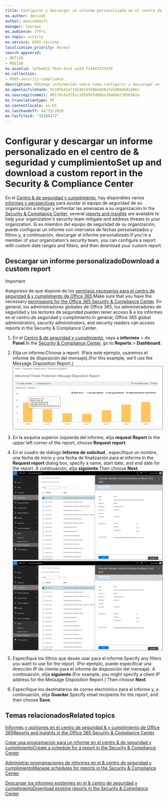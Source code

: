 ```yaml
---
title: Configurar y descargar un informe personalizado en el centro de &amp; seguridad y cumplimiento
ms.author: deniseb
author: denisebmsft
manager: laurawi
ms.audience: ITPro
ms.topic: article
ms.service: O365-seccomp
localization_priority: Normal
search.appverid:
- MET150
- MOE150
ms.assetid: 1a7be622-f6a5-4ce1-a343-f249475334f6
ms.collection:
- M365-security-compliance
description: Obtenga información sobre cómo configurar y descargar un informe con un intervalo de fechas personalizado y filtros en el &amp; centro de seguridad y cumplimiento.
ms.openlocfilehash: 912dfb43a7fd146f4fb00eb68a7d1004db81466c
ms.sourcegitcommit: 0017dc6a5f81c165d9dfd88be39a6bb17856582e
ms.translationtype: MT
ms.contentlocale: es-ES
ms.lasthandoff: 04/23/2019
ms.locfileid: "32264372"
---
```

# <a name="set-up-and-download-a-custom-report-in-the-security-amp-compliance-center"></a><span data-ttu-id="c2025-103">Configurar y descargar un informe personalizado en el centro de &amp; seguridad y cumplimiento</span><span class="sxs-lookup"><span data-stu-id="c2025-103">Set up and download a custom report in the Security &amp; Compliance Center</span></span>

<span data-ttu-id="c2025-104">En el [Centro &amp; de seguridad y cumplimiento](https://protection.office.com), hay disponibles varios [informes y perspectivas](reports-and-insights-in-security-and-compliance.md) para ayudar al equipo de seguridad de su organización a mitigar y enfrentar las amenazas a su organización.</span><span class="sxs-lookup"><span data-stu-id="c2025-104">In the [Security &amp; Compliance Center](https://protection.office.com), several [reports and insights](reports-and-insights-in-security-and-compliance.md) are available to help your organization's security team mitigate and address threats to your organization.</span></span> <span data-ttu-id="c2025-105">Si es miembro del equipo de seguridad de su organización, puede configurar un informe con intervalos de fechas personalizados y filtros y, a continuación, descargar el informe personalizado.</span><span class="sxs-lookup"><span data-stu-id="c2025-105">If you're a member of your organization's security team, you can configure a report with custom date ranges and filters, and then download your custom report.</span></span> 
  
## <a name="download-a-custom-report"></a><span data-ttu-id="c2025-106">Descargar un informe personalizado</span><span class="sxs-lookup"><span data-stu-id="c2025-106">Download a custom report</span></span>

> [!IMPORTANT]
> <span data-ttu-id="c2025-107">Asegúrese de que dispone de los [permisos necesarios para el centro de seguridad &amp; y cumplimiento de Office 365](permissions-in-the-security-and-compliance-center.md).</span><span class="sxs-lookup"><span data-stu-id="c2025-107">Make sure that you have the necessary [permissions for the Office 365 Security &amp; Compliance Center](permissions-in-the-security-and-compliance-center.md).</span></span> <span data-ttu-id="c2025-108">En general, los administradores globales de Office 365, los administradores de seguridad y los lectores de seguridad pueden tener acceso &amp; a los informes en el centro de seguridad y cumplimiento.</span><span class="sxs-lookup"><span data-stu-id="c2025-108">In general, Office 365 global administrators, security administrators, and security readers can access reports in the Security &amp; Compliance Center.</span></span> 
  
1. <span data-ttu-id="c2025-109">En el [Centro &amp; de seguridad y cumplimiento](https://protection.office.com), vaya a **informes** \> de **Panel**.</span><span class="sxs-lookup"><span data-stu-id="c2025-109">In the [Security &amp; Compliance Center](https://protection.office.com), go to **Reports** \> **Dashboard**.</span></span>
    
2. <span data-ttu-id="c2025-110">Elija un informe.</span><span class="sxs-lookup"><span data-stu-id="c2025-110">Choose a report.</span></span> <span data-ttu-id="c2025-111">(Para este ejemplo, usaremos el informe de disposición del mensaje).</span><span class="sxs-lookup"><span data-stu-id="c2025-111">(For this example, we'll use the Message Disposition Report.)</span></span><br/>![Elegir informe de solicitud para descargar un informe](media/b566925d-b9d9-453d-9bdd-f2637c7ba140.png)
  
3. <span data-ttu-id="c2025-113">En la esquina superior izquierda del informe, elija **request Report**.</span><span class="sxs-lookup"><span data-stu-id="c2025-113">In the upper left corner of the report, choose **Request report**.</span></span>
    
4. <span data-ttu-id="c2025-114">En el cuadro de diálogo **Informe de solicitud** , especifique un nombre, una fecha de inicio y una fecha de finalización para el informe.</span><span class="sxs-lookup"><span data-stu-id="c2025-114">In the **Request report** dialog box, specify a name, start date, and end date for the report.</span></span> <span data-ttu-id="c2025-115">A continuación, elija **siguiente**.</span><span class="sxs-lookup"><span data-stu-id="c2025-115">Then choose **Next**.</span></span><br/><span data-ttu-id="c2025-116">![En el centro &amp; de seguridad y cumplimiento, \> elija informes informes para descarga](media/65e625f5-c98c-49fc-9c1f-8c80ec8308fd.png)</span><span class="sxs-lookup"><span data-stu-id="c2025-116">![In the Security &amp; Compliance Center, choose Reports \> Reports for download](media/65e625f5-c98c-49fc-9c1f-8c80ec8308fd.png)</span></span>
  
5. <span data-ttu-id="c2025-117">Especifique los filtros que desee usar para el informe.</span><span class="sxs-lookup"><span data-stu-id="c2025-117">Specify any filters you want to use for the report.</span></span> <span data-ttu-id="c2025-118">(Por ejemplo, puede especificar una dirección IP de cliente para el informe de disposición del mensaje). A continuación, elija **siguiente**.</span><span class="sxs-lookup"><span data-stu-id="c2025-118">(For example, you might specify a client IP address for the Message Disposition Report.) Then choose **Next**.</span></span>
    
6. <span data-ttu-id="c2025-119">Especifique los destinatarios de correo electrónico para el informe y, a continuación, elija **Guardar**.</span><span class="sxs-lookup"><span data-stu-id="c2025-119">Specify email recipients for the report, and then choose **Save**.</span></span>
    
## <a name="related-topics"></a><span data-ttu-id="c2025-120">Temas relacionados</span><span class="sxs-lookup"><span data-stu-id="c2025-120">Related topics</span></span>

[<span data-ttu-id="c2025-121">Informes y opiniones en el centro de seguridad &amp; y cumplimiento de Office 365</span><span class="sxs-lookup"><span data-stu-id="c2025-121">Reports and insights in the Office 365 Security &amp; Compliance Center</span></span>](reports-and-insights-in-security-and-compliance.md)
  
[<span data-ttu-id="c2025-122">Crear una programación para un informe en el centro &amp; de seguridad y cumplimiento</span><span class="sxs-lookup"><span data-stu-id="c2025-122">Create a schedule for a report in the Security &amp; Compliance Center</span></span>](create-a-schedule-for-a-report.md)
  
[<span data-ttu-id="c2025-123">Administrar programaciones de informes en el &amp; centro de seguridad y cumplimiento</span><span class="sxs-lookup"><span data-stu-id="c2025-123">Manage schedules for reports in the Security &amp; Compliance Center</span></span>](manage-schedules-for-multiple-reports.md)
  
[<span data-ttu-id="c2025-124">Descargar los informes existentes en el &amp; centro de seguridad y cumplimiento</span><span class="sxs-lookup"><span data-stu-id="c2025-124">Download existing reports in the Security &amp; Compliance Center</span></span>](download-existing-reports.md)
  


